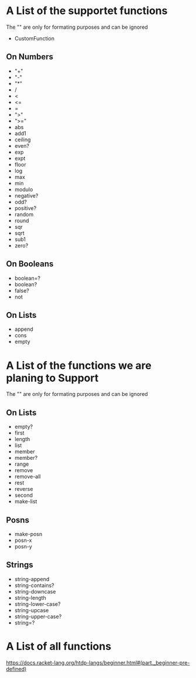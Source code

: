 # A List of the supportet functions
The "" are only for formating purposes and can be ignored

- CustomFunction
## On Numbers
- "+"
- "-"
- "*"
- /
- <
- <=
- =
- ">"
- ">="
- abs
- add1
- ceiling
- even?
- exp
- expt
- floor
- log
- max
- min
- modulo
- negative?
- odd?
- positive?
- random
- round
- sqr
- sqrt
- sub1
- zero?

## On Booleans
- boolean=?
- boolean?
- false?
- not

## On Lists
- append
- cons
- empty

# A List of the functions we are planing to Support
The "" are only for formating purposes and can be ignored

## On Lists
- empty?
- first
- length
- list
- member
- member?
- range
- remove
- remove-all
- rest
- reverse
- second
- make-list
## Posns
- make-posn
- posn-x
- posn-y
## Strings
- string-append
- string-contains?
- string-downcase
- string-length
- string-lower-case?
- string-upcase
- string-upper-case?
- string=?

# A List of all functions
https://docs.racket-lang.org/htdp-langs/beginner.html#(part._beginner-pre-defined)

